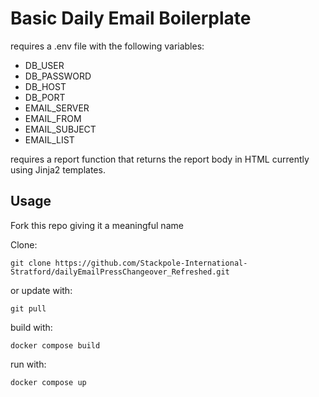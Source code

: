 # Basic Daily Email Boilerplate

requires a .env file with the following variables:
- DB_USER
- DB_PASSWORD
- DB_HOST
- DB_PORT
- EMAIL_SERVER
- EMAIL_FROM
- EMAIL_SUBJECT
- EMAIL_LIST


requires a report function that returns the report body in HTML
currently using Jinja2 templates.

## Usage

Fork this repo giving it a meaningful name

Clone:

`git clone https://github.com/Stackpole-International-Stratford/dailyEmailPressChangeover_Refreshed.git`

or update with:

`git pull`

build with:

`docker compose build`

run with:

`docker compose up` 


